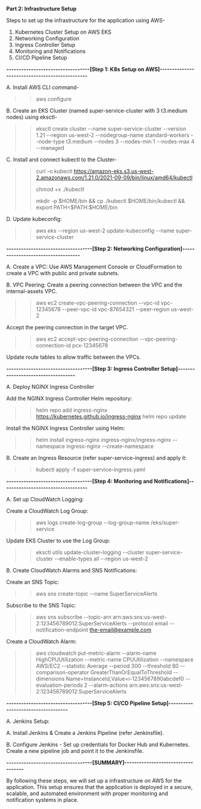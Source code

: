**Part 2: Infrastructure Setup**

Steps to set up the infrastructure for the application using AWS-
1. Kubernetes Cluster Setup on AWS EKS
2. Networking Configuration
3. Ingress Controller Setup
4. Monitoring and Notifications
5. CI/CD Pipeline Setup
   
**----------------------------------[Step 1: K8s Setup on AWS]-----------------------------------------------**

A. Install AWS CLI command-
>> aws configure

B. Create an EKS Cluster (named super-service-cluster with 3 t3.medium nodes) using eksctl-
>> eksctl create cluster --name super-service-cluster --version 1.21 --region us-west-2 --nodegroup-name standard-workers --node-type t3.medium --nodes 3 --nodes-min 1 --nodes-max 4 --managed

C. Install and connect kubectl to the Cluster-
>> curl -o kubectl https://amazon-eks.s3.us-west-2.amazonaws.com/1.21.0/2021-09-09/bin/linux/amd64/kubectl
>> 
>> chmod +x ./kubectl
>> 
>> mkdir -p $HOME/bin && cp ./kubectl $HOME/bin/kubectl && export PATH=$PATH:$HOME/bin

D. Update kubeconfig:
>> aws eks --region us-west-2 update-kubeconfig --name super-service-cluster

**-----------------------------------[Step 2: Networking Configuration]-----------------------------------**

A. Create a VPC:
Use AWS Management Console or CloudFormation to create a VPC with public and private subnets.

B. VPC Peering:
Create a peering connection between the VPC and the internal-assets VPC.
>> aws ec2 create-vpc-peering-connection --vpc-id vpc-12345678 --peer-vpc-id vpc-87654321 --peer-region us-west-2

Accept the peering connection in the target VPC.
>> aws ec2 accept-vpc-peering-connection --vpc-peering-connection-id pcx-12345678

Update route tables to allow traffic between the VPCs.

**-----------------------------------[Step 3: Ingress Controller Setup]-----------------------------------**

A. Deploy NGINX Ingress Controller

Add the NGINX Ingress Controller Helm repository:
>> helm repo add ingress-nginx https://kubernetes.github.io/ingress-nginx
>> helm repo update

Install the NGINX Ingress Controller using Helm:
>> helm install ingress-nginx ingress-nginx/ingress-nginx --namespace ingress-nginx --create-namespace

B. Create an Ingress Resource (refer super-service-ingress) and apply it:
>> kubectl apply -f super-service-ingress.yaml

**-----------------------------------[Step 4: Monitoring and Notifications]-----------------------------------**

A. Set up CloudWatch Logging:

Create a CloudWatch Log Group:
>> aws logs create-log-group --log-group-name /eks/super-service

Update EKS Cluster to use the Log Group:
>> eksctl utils update-cluster-logging --cluster super-service-cluster --enable-types all --region us-west-2

B. Create CloudWatch Alarms and SNS Notifications:

Create an SNS Topic:
>> aws sns create-topic --name SuperServiceAlerts

Subscribe to the SNS Topic:
>> aws sns subscribe --topic-arn arn:aws:sns:us-west-2:123456789012:SuperServiceAlerts --protocol email --notification-endpoint the-email@example.com

Create a CloudWatch Alarm:
>> aws cloudwatch put-metric-alarm --alarm-name HighCPUUtilization --metric-name CPUUtilization --namespace AWS/EC2 --statistic Average --period 300 --threshold 80 --comparison-operator GreaterThanOrEqualToThreshold --dimensions Name=InstanceId,Value=i-1234567890abcdef0 --evaluation-periods 2 --alarm-actions arn:aws:sns:us-west-2:123456789012:SuperServiceAlerts

**-----------------------------------[Step 5: CI/CD Pipeline Setup]-----------------------------------**

A. Jenkins Setup:

A. Install Jenkins & Create a Jenkins Pipeline (refer Jenkinsfile).

B. Configure Jenkins - 
Set up credentials for Docker Hub and Kubernetes.
Create a new pipeline job and point it to the Jenkinsfile.

**-----------------------------------[SUMMARY]-----------------------------------**

By following these steps, we will set up a infrastructure on AWS for the application. 
This setup ensures that the application is deployed in a secure, scalable, and automated environment with proper monitoring and notification systems in place.
